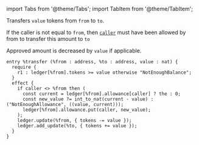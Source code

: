 import Tabs from '@theme/Tabs';
import TabItem from '@theme/TabItem';


Transfers `value` tokens from `from` to `to`.

If the caller is not equal to `from`, then [`caller`](/docs/reference/expressions/constants#caller) must have been allowed by from to transfer this amount to `to`

Approved amount is decreased by `value` if applicable.

<Tabs defaultValue="code">

<TabItem value="code" label="Code">

```archetype
entry %transfer (%from : address, %to : address, value : nat) {
  require {
    r1 : ledger[%from].tokens >= value otherwise "NotEnoughBalance";
  }
  effect {
    if caller <> %from then (
      const current = ledger[%from].allowance[caller] ? the : 0;
      const new_value ?= int_to_nat(current - value) : ("NotEnoughAllowance", ((value, current)));
      ledger[%from].allowance.put(caller, new_value);
    );
    ledger.update(%from, { tokens -= value });
    ledger.add_update(%to, { tokens += value });
  }
}
```

</TabItem>


</Tabs>




